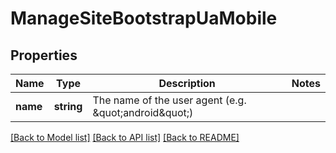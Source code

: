 # ManageSiteBootstrapUaMobile

## Properties
Name | Type | Description | Notes
------------ | ------------- | ------------- | -------------
**name** | **string** | The name of the user agent (e.g. &amp;quot;android&amp;quot;) | 

[[Back to Model list]](../README.md#documentation-for-models) [[Back to API list]](../README.md#documentation-for-api-endpoints) [[Back to README]](../README.md)


